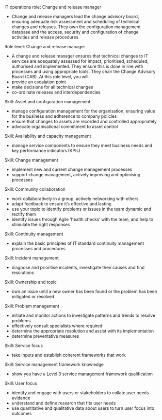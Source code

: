 IT operations role: Change and release manager
- Change and release managers lead the change advisory board, ensuring adequate risk assessment and scheduling of technical changes and releases. They own the configuration management database and the access, security and configuration of change activities and release procedures.

Role level: Change and release manager
- A change and release manager ensures that technical changes to IT services are adequately assessed for impact, prioritised, scheduled, authorised and implemented. They ensure this is done in line with processes and using appropriate tools. They chair the Change Advisory Board (CAB).
At this role level, you will:
- provide an escalation point
- make decisions for all technical changes
- co-ordinate releases and interdependencies

Skill: Asset and configuration management
- manage configuration management for the organisation, ensuring value for the business and adherence to company policies
- ensure that changes to assets are recorded and controlled appropriately
- advocate organisational commitment to asset control

Skill: Availability and capacity management
- manage service components to ensure they meet business needs and key performance indicators (KPIs)

Skill: Change management
- implement new and current change management processes
- support change management, actively improving and optimising processes

Skill: Community collaboration
- work collaboratively in a group, actively networking with others
- adapt feedback to ensure it’s effective and lasting
- use your topic to identify problems or issues in the team dynamic and rectify them
- identify issues through Agile ‘health checks’ with the team, and help to stimulate the right responses

Skill: Continuity management
- explain the basic principles of IT standard continuity management processes and procedures

Skill: Incident management
- diagnose and prioritise incidents, investigate their causes and find resolutions

Skill: Ownership and topic
- own an issue until a new owner has been found or the problem has been mitigated or resolved

Skill: Problem management
- initiate and monitor actions to investigate patterns and trends to resolve problems
- effectively consult specialists where required
- determine the appropriate resolution and assist with its implementation
- determine preventative measures

Skill: Service focus
- take inputs and establish coherent frameworks that work

Skill: Service management framework knowledge
- show you have a Level 3 service management framework qualification

Skill: User focus
- identify and engage with users or stakeholders to collate user needs evidence
- understand and define research that fits user needs
- use quantitative and qualitative data about users to turn user focus into outcomes